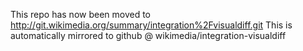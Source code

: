 This repo has now been moved to http://git.wikimedia.org/summary/integration%2Fvisualdiff.git
This is automatically mirrored to github @ wikimedia/integration-visualdiff
